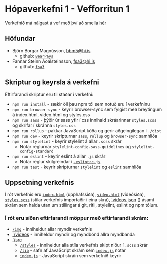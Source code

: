 # Hópaverkefni 1 - Vefforritun 1

Verkefnið má nálgast á vef með því að smella [hér](https://notendur.hi.is/~fsa3/vefforritun/hopverk2)

## Höfundar

* Björn Borgar Magnússon, [bbm5@hi.is](mailto:bbm5@hi.is)
  * github: [`BearPays`](https://github.com/BearPays)
* Fannar Steinn Aðalsteinsson, [fsa3@hi.is](mailto:fsa3@hi.is)
  * github: [`fsa3`](https://github.com/fsa3)

## Skriptur og keyrsla á verkefni

Eftirfarandi skriptur eru til staðar í verkefni: 

* `npm run install` - sækir öll þau npm tól sem notuð eru í verkefninu
* `npm run browser-sync` - keyrir browser-sync sem fylgist með breytingum á index.html, video.html og styles.css
* `npm run sass` - þýðir úr sass yfir í css innihald skráarinnar `styles.scss` og skrifar í skránna `styles.css`
* `npm run rollup` - pakkar JavaScript kóða og gerir aðgeingilegan í `./dist`
* `npm run dev` - keyrir skripturnar `sass`, `rollup` og `browser-sync` samhliða
* `npm run stylelint` - keyrir stylelint á allar `.scss` skrár
  * Notar reglurnar `stylelint-config-sass-guidelines` og `stylelint-config-standard`
* `npm run eslint` - keyrir eslint á allar `.js` skrár
  * Notar reglur skilgreindar í [`.eslintrc.js`](./.eslintrc.js)
* `npm run test` - keyrir skripturnar `stylelint` og `eslint` samhliða

## Uppsetning verkefnis

Í rót verkefnis eru [`index.html`](./index.html) (upphafssíða), [`video.html`](./video.html) (vídeósíða), [`styles.scss`](./styles.scss) (stílar verkefnis importaðir í eina skrá), ['videos.json](./videos.json) () ásamt skrám sem halda utan um stillingar á git, ritli, stylelint, eslint og npm tólum.

### Í rót eru síðan eftirfarandi möppur með eftirfarandi skrám:

* [`/img`](./img) - inniheldur allar myndir verkefnis
* [`/videos](./videos) - inniheldur myndir og myndbönd allra myndbanda
* [`/src](./src)
  * [`/styles`](./src/styles) - inniheldur alla stíla verkefnis skipt niður í `.scss` skrár
  * [`/lib`](./src/lib) - safn af JavaScript skrám sem [`index.js`](./src/index.js) notar
  * [`index.js`](./src/index.js) - JavaScript skráin sem verkefnið keyrir
